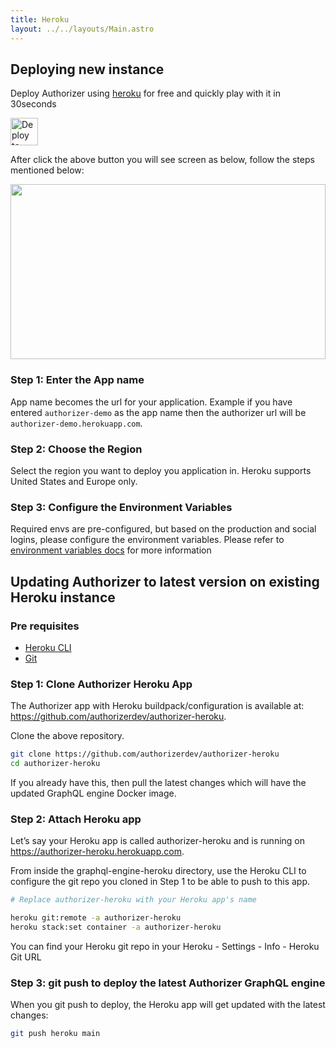 ```yaml
---
title: Heroku
layout: ../../layouts/Main.astro
---
```


## Deploying new instance

Deploy Authorizer using [heroku](https://github.com/authorizerdev/authorizer-heroku) for free and quickly play with it in 30seconds
<br/>

<a target="_blank" href="https://heroku.com/deploy?template=https://github.com/authorizerdev/authorizer-heroku"><img src="https://www.herokucdn.com/deploy/button.svg" alt="Deploy to Heroku" style="height: 44px;"></a>

After click the above button you will see screen as below, follow the steps mentioned below:

<img src="/images/heroku.png" style="height:20em;width:100%;object-fit:contain;"/>

### Step 1: Enter the App name

App name becomes the url for your application. Example if you have entered `authorizer-demo` as the app name then the authorizer url will be `authorizer-demo.herokuapp.com`.

### Step 2: Choose the Region

Select the region you want to deploy you application in. Heroku supports United States and Europe only.

### Step 3: Configure the Environment Variables

Required envs are pre-configured, but based on the production and social logins, please configure the environment variables. Please refer to [environment variables docs](/core/env) for more information

## Updating Authorizer to latest version on existing Heroku instance

### Pre requisites

- [Heroku CLI](https://devcenter.heroku.com/articles/heroku-cli)
- [Git](https://git-scm.com/downloads)

### Step 1: Clone Authorizer Heroku App

The Authorizer app with Heroku buildpack/configuration is available at: https://github.com/authorizerdev/authorizer-heroku.

Clone the above repository.

```sh
git clone https://github.com/authorizerdev/authorizer-heroku
cd authorizer-heroku
```

If you already have this, then pull the latest changes which will have the updated GraphQL engine Docker image.

### Step 2: Attach Heroku app

Let’s say your Heroku app is called authorizer-heroku and is running on https://authorizer-heroku.herokuapp.com.

From inside the graphql-engine-heroku directory, use the Heroku CLI to configure the git repo you cloned in Step 1 to be able to push to this app.

```sh
# Replace authorizer-heroku with your Heroku app's name

heroku git:remote -a authorizer-heroku
heroku stack:set container -a authorizer-heroku
```

You can find your Heroku git repo in your Heroku - Settings - Info - Heroku Git URL

### Step 3: git push to deploy the latest Authorizer GraphQL engine

When you git push to deploy, the Heroku app will get updated with the latest changes:

```sh
git push heroku main
```
